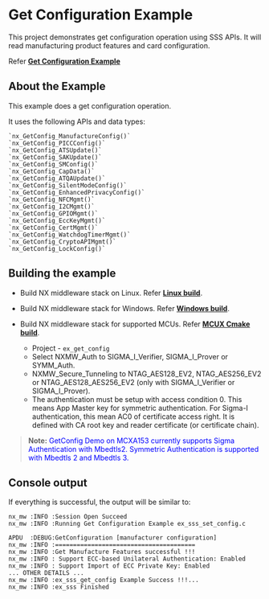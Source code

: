 # Get Configuration Example

This project demonstrates get configuration operation using SSS APIs. It
will read manufacturing product features and card configuration.

Refer [**Get Configuration Example**](./ex_sss_get_config.c)


## About the Example

This example does a get configuration operation.

It uses the following APIs and data types:

    `nx_GetConfig_ManufactureConfig()`
    `nx_GetConfig_PICCConfig()`
    `nx_GetConfig_ATSUpdate()`
    `nx_GetConfig_SAKUpdate()`
    `nx_GetConfig_SMConfig()`
    `nx_GetConfig_CapData()`
    `nx_GetConfig_ATQAUpdate()`
    `nx_GetConfig_SilentModeConfig()`
    `nx_GetConfig_EnhancedPrivacyConfig()`
    `nx_GetConfig_NFCMgmt()`
    `nx_GetConfig_I2CMgmt()`
    `nx_GetConfig_GPIOMgmt()`
    `nx_GetConfig_EccKeyMgmt()`
    `nx_GetConfig_CertMgmt()`
    `nx_GetConfig_WatchdogTimerMgmt()`
    `nx_GetConfig_CryptoAPIMgmt()`
    `nx_GetConfig_LockConfig()`


## Building the example

- Build NX middleware stack on Linux. Refer [**Linux build**](../../../doc/linux/readme.md).

- Build NX middleware stack for Windows. Refer [**Windows build**](../../../doc/windows/readme.md).

- Build NX middleware stack for supported MCUs. Refer [**MCUX Cmake build**](../../../doc/mcu_cmake/readme.md).

    - Project - `ex_get_config`
    - Select NXMW_Auth to SIGMA_I_Verifier, SIGMA_I_Prover or SYMM_Auth.
    - NXMW_Secure_Tunneling to NTAG_AES128_EV2, NTAG_AES256_EV2 or NTAG_AES128_AES256_EV2 (only with SIGMA_I_Verifier or SIGMA_I_Prover).
    - The authentication must be setup with access condition 0. This means App Master key for symmetric authentication. For Sigma-I authentication, this mean AC0 of certificate
        access right. It is defined with CA root key and reader certificate (or certificate chain).

>**Note:** <span style="color:blue;">GetConfig Demo on MCXA153 currently supports Sigma Authentication with Mbedtls2. Symmetric Authentication is supported with Mbedtls 2 and Mbedtls 3. </span>

## Console output

If everything is successful, the output will be similar to:

```
nx_mw :INFO :Session Open Succeed
nx_mw :INFO :Running Get Configuration Example ex_sss_set_config.c

APDU  :DEBUG:GetConfiguration [manufacturer configuration]
nx_mw :INFO :=======================================
nx_mw :INFO :Get Manufacture Features successful !!!
nx_mw :INFO : Support ECC-based Unilateral Authentication: Enabled
nx_mw :INFO : Support Import of ECC Private Key: Enabled
... OTHER DETAILS ...
nx_mw :INFO :ex_sss_get_config Example Success !!!...
nx_mw :INFO :ex_sss Finished
```

